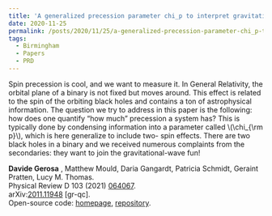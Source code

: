 ```yaml
---
title: 'A generalized precession parameter chi_p to interpret gravitational-wave data'
date: 2020-11-25
permalink: /posts/2020/11/25/a-generalized-precession-parameter-chi_p-to-interpret-gravitational-wave-data
tags:
  - Birmingham
  - Papers
  - PRD
---
```


Spin precession is cool, and we want to measure it. In General Relativity, the orbital plane of a binary is not fixed but moves around. This effect is related to the spin of the orbiting black holes and contains a ton of astrophysical information. The question we try to address in this paper is the following: how does one quantify “how much” precession a system has? This is typically done by condensing information into a parameter called \\(\chi_{\rm p}\\), which is here generalize to include two- spin effects. There are two black holes in a binary and we received numerous complaints from the secondaries: they want to join the gravitational-wave fun!

**Davide Gerosa** , Matthew Mould, Daria Gangardt, Patricia Schmidt, Geraint Pratten, Lucy M. Thomas.  
Physical Review D 103 (2021) [064067](<https://journals.aps.org/prd/abstract/10.1103/PhysRevD.103.064067>).  
arXiv:[2011.11948](<https://arxiv.org/abs/2011.11948>) [gr-qc].  
Open-source code: [homepage](<../../../../../index.html?p=3529>), [repository](<https://github.com/dgerosa/generalizedchip>).

